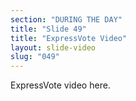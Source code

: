 ```yaml
---
section: "DURING THE DAY"
title: "Slide 49"
title: "ExpressVote Video"
layout: slide-video
slug: "049"
---
```


ExpressVote video here.

